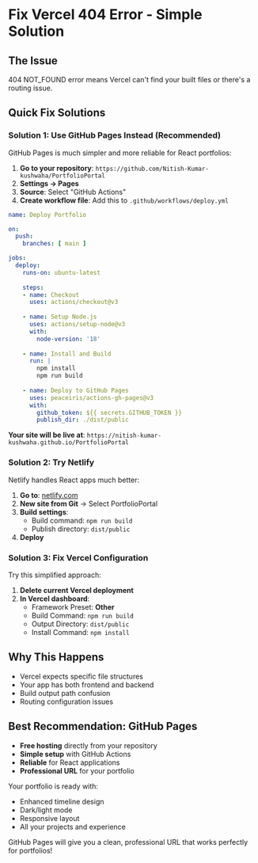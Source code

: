 # Fix Vercel 404 Error - Simple Solution

## The Issue
404 NOT_FOUND error means Vercel can't find your built files or there's a routing issue.

## Quick Fix Solutions

### Solution 1: Use GitHub Pages Instead (Recommended)
GitHub Pages is much simpler and more reliable for React portfolios:

1. **Go to your repository**: `https://github.com/Nitish-Kumar-kushwaha/PortfolioPortal`
2. **Settings → Pages**
3. **Source**: Select "GitHub Actions"
4. **Create workflow file**: Add this to `.github/workflows/deploy.yml`

```yaml
name: Deploy Portfolio

on:
  push:
    branches: [ main ]

jobs:
  deploy:
    runs-on: ubuntu-latest
    
    steps:
    - name: Checkout
      uses: actions/checkout@v3
      
    - name: Setup Node.js
      uses: actions/setup-node@v3
      with:
        node-version: '18'
        
    - name: Install and Build
      run: |
        npm install
        npm run build
        
    - name: Deploy to GitHub Pages
      uses: peaceiris/actions-gh-pages@v3
      with:
        github_token: ${{ secrets.GITHUB_TOKEN }}
        publish_dir: ./dist/public
```

**Your site will be live at**: `https://nitish-kumar-kushwaha.github.io/PortfolioPortal`

### Solution 2: Try Netlify
Netlify handles React apps much better:

1. **Go to**: [netlify.com](https://netlify.com)
2. **New site from Git** → Select PortfolioPortal
3. **Build settings**:
   - Build command: `npm run build`
   - Publish directory: `dist/public`
4. **Deploy**

### Solution 3: Fix Vercel Configuration
Try this simplified approach:

1. **Delete current Vercel deployment**
2. **In Vercel dashboard**:
   - Framework Preset: **Other**
   - Build Command: `npm run build`
   - Output Directory: `dist/public`
   - Install Command: `npm install`

## Why This Happens
- Vercel expects specific file structures
- Your app has both frontend and backend
- Build output path confusion
- Routing configuration issues

## Best Recommendation: GitHub Pages
- **Free hosting** directly from your repository
- **Simple setup** with GitHub Actions
- **Reliable** for React applications
- **Professional URL** for your portfolio

Your portfolio is ready with:
- Enhanced timeline design
- Dark/light mode
- Responsive layout
- All your projects and experience

GitHub Pages will give you a clean, professional URL that works perfectly for portfolios!